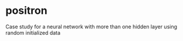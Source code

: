 # positron
Case study for a neural network with more than one hidden layer using random initialized data
